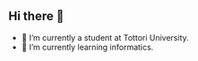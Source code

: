 ## Hi there 👋
- 🔭 I’m currently a student at Tottori University.
- 🌱 I’m currently learning informatics.

<!--
**Shintaro-Kada/Shintaro-Kada** is a ✨ _special_ ✨ repository because its `README.md` (this file) appears on your GitHub profile.

Here are some ideas to get you started:

- 🔭 I’m currently a student at Tottori University.
- 🌱 I’m currently learning informatics.
- 👯 I’m looking to collaborate on ...
- 🤔 I’m looking for help with ...
- 💬 Ask me about ...
- 📫 How to reach me: ...
- 😄 Pronouns: ...
- ⚡ Fun fact: ...
-->
